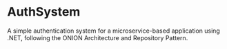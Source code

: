 # AuthSystem

A simple authentication system for a microservice-based application using .NET, following the ONION Architecture and Repository Pattern.
